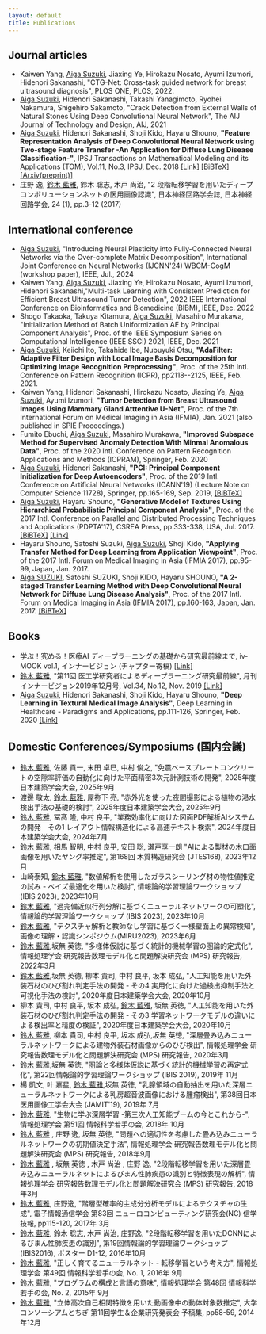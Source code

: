 ```yaml
---
layout: default
title: Publications
---
```


## Journal articles

- Kaiwen Yang, <u>Aiga Suzuki</u>, Jiaxing Ye, Hirokazu Nosato, Ayumi Izumori, Hidenori Sakanashi, "CTG-Net: Cross-task guided network for breast ultrasound diagnosis", PLOS ONE, PLOS, 2022.
- <u>Aiga Suzuki</u>, Hidenori Sakanashi, Takashi Yanagimoto, Ryohei Nakamura, Shigehiro Sakamoto, "Crack Detection from External Walls of Natural Stones Using Deep Convolutional Neural Network", The AIJ Journal of Technology and Design, AIJ, 2021
- <u>Aiga Suzuki</u>, Hidenori Sakanashi, Shoji Kido, Hayaru Shouno, **"Feature Representation Analysis of Deep Convolutional Neural Network using Two-stage Feature Transfer -An Application for Diffuse Lung Disease Classification-"**, IPSJ Transactions on Mathematical Modeling and its Applications (TOM), Vol.11, No.3, IPSJ, Dec. 2018 [[Link]](https://ipsj.ixsq.nii.ac.jp/ej/?action=pages_view_main&active_action=repository_view_main_item_detail&item_id=192960&item_no=1&page_id=13&block_id=8) [[BiBTeX]](bib/suzuki2018feature.txt) [[Arxiv(preprint)]](https://arxiv.org/abs/1810.06282)
- 庄野 逸, <u>鈴木 藍雅</u>, 鈴木 聡志, 木戸 尚治, "2 段階転移学習を用いたディープコンボリューションネットの医用画像認識", 日本神経回路学会誌, 日本神経回路学会, 24 (1), pp.3-12 (2017)

## International conference

- <u>Aiga Suzuki</u>, "Introducing Neural Plasticity into Fully-Connected Neural Networks via the Over-complete Matrix Decomposition", International Joint Conference on Neural Networks (IJCNN'24) WBCM-CogM (workshop paper), IEEE, Jul., 2024
- Kaiwen Yang, <u>Aiga Suzuki</u>, Jiaxing Ye, Hirokazu Nosato, Ayumi Izumori, Hidenori Sakanashi,"Multi-task Learning with Consistent Prediction for Efficient Breast Ultrasound Tumor Detection", 2022 IEEE International Conference on Bioinformatics and Biomedicine (BIBM), IEEE, Dec. 2022
- Shogo Takaoka, Takuya Kitamura, <u>Aiga Suzuki</u>, Masahiro Murakawa, "Initialization Method of Batch Uniformization AE by Principal Component Analysis", Proc. of the IEEE Symposium Series on Computational Intelligence (IEEE SSCI) 2021, IEEE, Dec. 2021
- <u>Aiga Suzuki</u>, Keiichi Ito, Takahide Ibe, Nubuyuki Otsu, **"AdaFilter: Adaptive Filter Design with Local Image Basis Decomposition for Optimizing Image Recognition Preprocessing"**, Proc. of the 25th Intl. Conference on Pattern Recognition (ICPR), pp2118--2125, IEEE, Feb. 2021.
- Kaiwen Yang, Hidenori Sakanashi, Hirokazu Nosato, Jiaxing Ye, <u>Aiga Suzuki</u>, Ayumi Izumori, **"Tumor Detection from Breast Ultrasound Images Using Mammary Gland Atttentive U-Net"**, Proc. of the 7th International Forum on Medical Imaging in Asia (IFMIA), Jan. 2021 (also published in SPIE Proceedings.)
- Fumito Ebuchi, <u>Aiga Suzuki</u>, Masahiro Murakawa, **"Improved Subspace Method for Supervised Anomaly Detection With Minmal Anomalous Data"**, Proc. of the 2020 Intl. Conference on Pattern Recognition Applications and Methods (ICPRAM), Springer, Feb. 2020
- <u>Aiga Suzuki</u>, Hidenori Sakanashi, **"PCI: Principal Component Initialization for Deep Autoencoders"**, Proc. of the 2019 Intl. Conference on Artificial Neural Networks (ICANN'19) (Lecture Note on Computer Science 11728), Springer, pp.165-169, Sep. 2019, [[BiBTeX]](bib/suzuki2019pci.txt)
- <u>Aiga Suzuki</u>, Hayaru Shouno, **"Generative Model of Textures Using Hierarchical Probabilistic Principal Component Analysis"**, Proc. of the 2017 Intl. Conference on Parallel and Distributed Processing Techniques and Applications (PDPTA'17), CSREA Press, pp.333-338, USA, Jul. 2017. [[BiBTeX]](bib/suzuki2017generative.txt) [[Link]](https://csce.ucmss.com/cr/books/2017/LFS/CSREA2017/PDP2062.pdf)
- Hayaru Shouno, Satoshi Suzuki, <u>Aiga Suzuki</u>, Shoji Kido, **"Applying Transfer Method for Deep Learning from Application Viewpoint"**, Proc. of the 2017 Intl. Forum on Medical Imaging in Asia (IFMIA 2017), pp.95-99, Japan, Jan. 2017.
- <u>Aiga SUZUKI</u>, Satoshi SUZUKI, Shoji KIDO, Hayaru SHOUNO, **"A 2-staged Transfer Learning Method with Deep Convolutional Neural Network for Diffuse Lung Disease Analysis"**, Proc. of the 2017 Intl. Forum on Medical Imaging in Asia (IFMIA 2017), pp.160-163, Japan, Jan. 2017. [[BiBTeX]](bib/suzuki2017twostaged.txt)

## Books
- 学ぶ！究める！医療AI ディープラーニングの基礎から研究最前線まで, iv-MOOK vol.1, インナービジョン (チャプター寄稿) [[Link]](https://www.innervision.co.jp/publication/book/list/20200421aimook)
- <u>鈴木 藍雅</u>, "第11回 医工学研究者によるディープラーニング研究最前線", 月刊インナービジョン2019年12月号, Vol.34, No.12, Nov. 2019 [[Link]](https://www.innervision.co.jp/publication/innervision2019/innervision201912)
- <u>Aiga Suzuki</u>, Hidenori Sakanashi, Shoji Kido, Hayaru Shouno, **"Deep Learning in Textural Medical Image Analysis"**, Deep Learning in Healthcare - Paradigms and Applications, pp.111-126, Springer, Feb. 2020 [[Link]](https://www.springer.com/gp/book/9783030326050)

## Domestic Conferences/Symposiums (国内会議)

- <u>鈴木 藍雅</u>, 佐藤 貢一, 末田 卓巳, 中村 俊之, "免震ベースプレートコンクリートの空隙率評価の自動化に向けた平面精密3次元計測技術の開発", 2025年度日本建築学会大会, 2025年9月
- 渡邊 敬太, <u>鈴木 藍雅</u>, 屋祢下 亮, "赤外光を使った夜間撮影による植物の渇水検出手法の基礎的検討", 2025年度日本建築学会大会, 2025年9月
- <u>鈴木 藍雅</u>,  冨髙 隆, 中村 良平, "業務効率化に向けた図面PDF解析AIシステムの開発　その1 レイアウト情報構造化による高速テキスト検索", 2024年度日本建築学会大会, 2024年7月
- <u>鈴木 藍雅</u>, 相馬 智明, 中村 良平, 安田 聡, 瀬戸享一朗 "AIによる製材の木口面画像を用いたヤング率推定", 第168回 木質構造研究会 (JTES168), 2023年12月
- 山崎泰知, <u>鈴木 藍雅</u>, "数値解析を使用したガラスシーリング材の物性値推定の試み - ベイズ最適化を用いた検討", 情報論的学習理論ワークショップ (IBIS 2023), 2023年10月
- <u>鈴木 藍雅</u>, "過完備近似行列分解に基づくニューラルネットワークの可塑化", 情報論的学習理論ワークショップ (IBIS 2023), 2023年10月
- <u>鈴木 藍雅</u>, "テクスチャ解析と教師なし学習に基づく一様壁面上の異常検知",  画像の理解・認識シンポジウム(MIRU2023), 2023年6月
- <u>鈴木 藍雅</u>,坂無 英徳, "多様体仮説に基づく統計的機械学習の圏論的定式化",  情報処理学会 研究報告数理モデル化と問題解決研究会 (MPS) 研究報告, 2022年3月
- <u>鈴木 藍雅</u>,坂無 英徳, 柳本 貴司, 中村 良平, 坂本 成弘, "人工知能を用いた外装石材のひび割れ判定手法の開発 - その4 実用化に向けた過検出抑制手法と可視化手法の検討", 2020年度日本建築学会大会, 2020年10月
- 柳本 貴司, 中村 良平, 坂本 成弘, <u>鈴木 藍雅</u>, 坂無 英徳, "人工知能を用いた外装石材のひび割れ判定手法の開発 - その3 学習ネットワークモデルの違いによる検出率と精度の検証", 2020年度日本建築学会大会, 2020年10月
- <u>鈴木 藍雅</u>, 柳本 貴司, 中村 良平, 坂本 成弘,坂無 英徳, "深層畳み込みニューラルネットワークによる建物外装石材画像からのひび検出", 情報処理学会 研究報告数理モデル化と問題解決研究会 (MPS) 研究報告, 2020年3月
- <u>鈴木 藍雅</u>,坂無 英徳, "圏論と多様体仮説に基づく統計的機械学習の再定式化", 第22回情報論的学習理論ワークショップ (IBIS 2019), 2019年 11月
- 楊 凱文, 叶 嘉星, <u>鈴木 藍雅</u>,坂無 英徳, "乳腺領域の自動抽出を用いた深層ニューラルネットワークによる乳房超音波画像における腫瘤検出", 第38回日本医用画像工学会大会 (JAMIT'19), 2019年 7月
- <u>鈴木 藍雅</u>, "生物に学ぶ深層学習 -第三次人工知能ブームの今とこれから-", 情報処理学会 第51回 情報科学若手の会, 2018年 10月
- <u>鈴木 藍雅</u> , 庄野 逸, 坂無 英徳, "問題への適切性を考慮した畳み込みニューラルネットワークの初期値決定手法", 情報処理学会 研究報告数理モデル化と問題解決研究会 (MPS) 研究報告, 2018年9月
- <u>鈴木 藍雅</u> , 坂無 英徳 , 木戸 尚治 , 庄野 逸, "2段階転移学習を用いた深層畳み込みニューラルネットによるびまん性肺疾患の識別と特徴表現の解析", 情報処理学会 研究報告数理モデル化と問題解決研究会 (MPS) 研究報告, 2018年3月
- <u>鈴木 藍雅</u>, 庄野逸, "階層型確率的主成分分析モデルによるテクスチャの生成", 電子情報通信学会 第83回 ニューロコンピューティング研究会(NC) 信学技報, pp115-120, 2017年 3月
- <u>鈴木 藍雅</u>, 鈴木 聡志, 木戸 尚治, 庄野逸, "2段階転移学習を用いたDCNNによるびまん性肺疾患の識別", 第19回情報論的学習理論ワークショップ(IBIS2016), ポスター D1-12, 2016年10月
- <u>鈴木 藍雅</u>, "正しく育てるニューラルネット - 転移学習という考え方", 情報処理学会 第49回 情報科学若手の会, No. 1, 2016年 9月
- <u>鈴木 藍雅</u>, "プログラムの構成と言語の意味", 情報処理学会 第48回 情報科学若手の会, No. 2, 2015年 9月
- <u>鈴木 藍雅</u>, "立体高次自己相関特徴を用いた動画像中の動体対象数推定", 大学コンソーシアムとちぎ 第11回学生＆企業研究発表会 予稿集, pp58-59, 2014年12月
